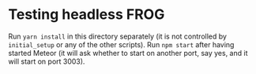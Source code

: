 # Testing headless FROG

Run `yarn install` in this directory separately (it is not controlled by `initial_setup` or any of 
the other scripts). Run `npm start` after having started Meteor (it will ask whether to start on another
port, say yes, and it will start on port 3003).
